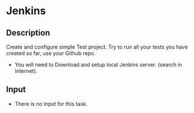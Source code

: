 # Jenkins

## Description
Create and configure simple Test project. Try to run all your tests you have created so far, use your Github repo.
  - You will need to Download and setup local Jenkins server. (search in Internet).

## Input
- There is no input for this task.
